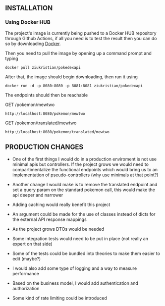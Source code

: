 ## INSTALLATION
### Using Docker HUB
The project's image is currently being pushed to a Docker HUB repository through Github Actions, if all you need is to test the result then you can do so by downloading [Docker](https://www.docker.com/products/docker-desktop/).

Then you need to pull the image by opening up a command prompt and typing

```
docker pull ziukristian/pokedexapi

```

After that, the image should begin downloading, then run it using

```
docker run -d -p 8080:8080 -p 8081:8081 ziukristian/pokedexapi

```

The endpoints should then be reachable

GET /pokemon/mewtwo
```
http://localhost:8080/pokemon/mewtwo

```

GET /pokemon/translated/mewtwo
```
http://localhost:8080/pokemon/translated/mewtwo

```

## PRODUCTION CHANGES

- One of the first things I would do in a production enviroment is not use minimal apis but controllers. If the project grows we would need to compartimentalize the functional endpoints which would bring us to an implementation of pseudo-controllers (why use minimals at that point?)

- Another change I would make is to remove the translated endpoint and set a query param on the standard pokemon call, this would make the api deeper and narrower

- Adding caching would really benefit this project

- An argument could be made for the use of classes instead of dicts for the external API response mappings

- As the project grows DTOs would be needed

- Some integration tests would need to be put in place (not really an expert on that side)

- Some of the tests could be bundled into theories to make them easier to edit (maybe?)

- I would also add some type of logging and a way to measure performance

- Based on the business model, I would add authentication and authorization

- Some kind of rate limiting could be introduced
